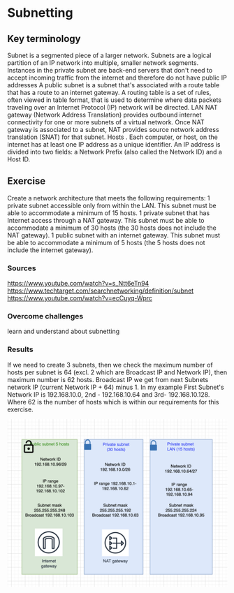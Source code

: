 # Subnetting
 

## Key terminology

Subnet is a segmented piece of a larger network. Subnets are a logical partition of an IP network into multiple, smaller network segments.  
Instances in the private subnet are back-end servers that don't need to accept incoming traffic from the internet and therefore do not have public IP addresses
A public subnet is a subnet that's associated with a route table that has a route to an internet gateway.
A routing table is a set of rules, often viewed in table format, that is used to determine where data packets traveling over an Internet Protocol (IP) network will be directed.
LAN
NAT gateway (Network Address Translation) provides outbound internet connectivity for one or more subnets of a virtual network. Once NAT gateway is associated to a subnet, NAT provides source network address translation (SNAT) for that subnet. 
Hosts . Each computer, or host, on the internet has at least one IP address as a unique identifier.
An IP address is divided into two fields: a Network Prefix (also called the Network ID) and a Host ID.

## Exercise

Create a network architecture that meets the following requirements:
1 private subnet accessible only from within the LAN. This subnet must be able to accommodate a minimum of 15 hosts.
1 private subnet that has Internet access through a NAT gateway. This subnet must be able to accommodate a minimum of 30 hosts (the 30 hosts does not include the NAT gateway).
1 public subnet with an internet gateway. This subnet must be able to accommodate a minimum of 5 hosts (the 5 hosts does not include the internet gateway).


### Sources

https://www.youtube.com/watch?v=s_Ntt6eTn94
https://www.techtarget.com/searchnetworking/definition/subnet
https://www.youtube.com/watch?v=ecCuyq-Wprc


### Overcome challenges

learn and understand about subnetting

### Results

If we need to create 3 subnets, then we check the maximum number of hosts per subnet is 64 (excl. 2 which are Broadcast IP and Network IP), then maximum number is 62 hosts.
Broadcast IP we get from next Subnets network IP (current Network IP + 64) minus 1. 
In my example First Subnet's Network IP is 192.168.10.0, 2nd - 192.168.10.64 and 3rd- 192.168.10.128. Where 62 is the number of hosts which is within our requirements for this exercise.

![Screenshot](https://github.com/Techgrounds-Cloud-9/cloud-9-elenageller/blob/main/00_includes/NTW-06-01.png)


